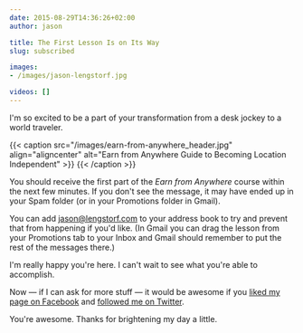 ```yaml
---
date: 2015-08-29T14:36:26+02:00
author: jason

title: The First Lesson Is on Its Way
slug: subscribed

images:
- /images/jason-lengstorf.jpg

videos: []
---
```

I'm so excited to be a part of your transformation from a desk jockey to a world traveler.

{{< caption src="/images/earn-from-anywhere_header.jpg"
            align="aligncenter"
            alt="Earn from Anywhere Guide to Becoming Location Independent" >}}
{{< /caption >}}

You should receive the first part of the *Earn from Anywhere* course within the next few minutes. If you don't see the message, it may have ended up in your Spam folder (or in your Promotions folder in Gmail).

You can add <jason@lengstorf.com> to your address book to try and prevent that from happening if you'd like. (In Gmail you can drag the lesson from your Promotions tab to your Inbox and Gmail should remember to put the rest of the messages there.)

I'm really happy you're here. I can't wait to see what you're able to accomplish.

Now — if I can ask for more stuff — it would be awesome if you [liked my page on Facebook][1] and [followed me on Twitter][2].

You're awesome. Thanks for brightening my day a little.

<!-- Facebook Conversion Code for Sign-Ups -->

<script>(function() {
  var _fbq = window._fbq || (window._fbq = []);
  if (!_fbq.loaded) {
    var fbds = document.createElement('script');
    fbds.async = true;
    fbds.src = '//connect.facebook.net/en_US/fbds.js';
    var s = document.getElementsByTagName('script')[0];
    s.parentNode.insertBefore(fbds, s);
    _fbq.loaded = true;
  }
})();
window._fbq = window._fbq || [];
window._fbq.push(['track', '6026256627202', {'value':'0.00','currency':'USD'}]);
</script> <noscript>
  <img height="1" width="1" alt="" style="display:none" src="https://www.facebook.com/tr?ev=6026256627202&cd[value]=0.00&cd[currency]=USD&noscript=1" />
</noscript>

 [1]: https://facebook.com/jlengstorf
 [2]: https://twitter.com/jlengstorf

